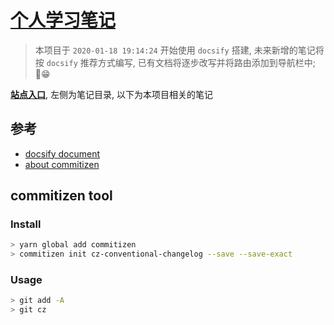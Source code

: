 # [个人学习笔记](https://sublimect.github.io/note/)
> 本项目于 `2020-01-18 19:14:24` 开始使用 `docsify` 搭建, 未来新增的笔记将按 `docsify` 推荐方式编写, 已有文档将逐步改写并将路由添加到导航栏中; 😁

[**站点入口**](https://sublimect.github.io/note/), 左侧为笔记目录, 以下为本项目相关的笔记

## 参考
- [docsify document](https://docsify.js.org/#/helpers)
- [about commitizen](http://www.ruanyifeng.com/blog/2016/01/commit_message_change_log.html)

## commitizen tool
### Install
```bash
> yarn global add commitizen
> commitizen init cz-conventional-changelog --save --save-exact
```

### Usage
```bash
> git add -A
> git cz
```
